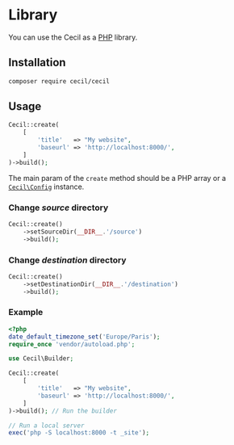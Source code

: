 <!--
description: "Use Cecil as a PHP library."
-->

# Library

You can use the Cecil as a [PHP](https://www.php.net) library.

## Installation

```bash
composer require cecil/cecil
```

## Usage

```php
Cecil::create(
    [
        'title'   => "My website",
        'baseurl' => 'http://localhost:8000/',
    ]
)->build();
```

The main param of the `create` method should be a PHP array or a [`Cecil\Config`](https://github.com/Cecilapp/Cecil/blob/master/src/Config.php) instance.

### Change _source_ directory

```php
Cecil::create()
    ->setSourceDir(__DIR__.'/source')
    ->build();
```

### Change _destination_ directory

```php
Cecil::create()
    ->setDestinationDir(__DIR__.'/destination')
    ->build();
```

### Example

```php
<?php
date_default_timezone_set('Europe/Paris');
require_once 'vendor/autoload.php';

use Cecil\Builder;

Cecil::create(
    [
        'title'   => "My website",
        'baseurl' => 'http://localhost:8000/',
    ]
)->build(); // Run the builder

// Run a local server
exec('php -S localhost:8000 -t _site');
```
